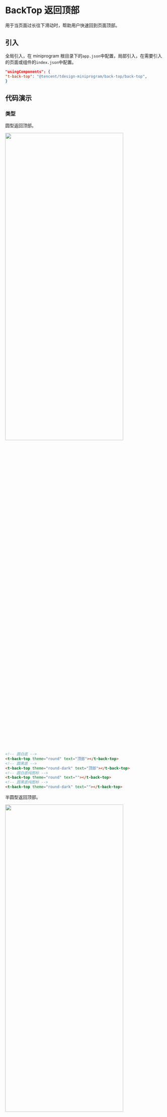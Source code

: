 # BackTop 返回顶部

用于当页面过长往下滑动时，帮助用户快速回到页面顶部。

## 引入

全局引入，在 miniprogram 根目录下的`app.json`中配置，局部引入，在需要引入的页面或组件的`index.json`中配置。

```json
"usingComponents": {
"t-back-top": "@tencent/tdesign-miniprogram/back-top/back-top",
}
```

## 代码演示

### 类型

圆型返回顶部。

<img src="https://tdesign.gtimg.com/miniprogram/readme/backtop-1.png" width="375px" height="50%">

```html
<!-- 圆白底 -->
<t-back-top theme="round" text="顶部"></t-back-top>
<!-- 圆黑底 -->
<t-back-top theme="round-dark" text="顶部"></t-back-top>
<!-- 圆白底纯图标 -->
<t-back-top theme="round" text=""></t-back-top>
<!-- 圆黑底纯图标 -->
<t-back-top theme="round-dark" text=""></t-back-top>
```

半圆型返回顶部。

<img src="https://tdesign.gtimg.com/miniprogram/readme/backtop-2.png" width="375px" height="50%">

```html
<!-- 半圆白底 -->
<t-back-top theme="half-round" text="顶部"></t-back-top>
<!-- 半圆黑底 -->
<t-back-top theme="half-round-dark" text="顶部"></t-back-top>
```

## API

### Props

| 参数  | 说明                                                                       | 类型    | 默认值 | 版本      |
| ----- | -------------------------------------------------------------------------- | ------- | ------ | --------- |
| theme | 预设的样式类型，可选值 `round` `hafl-round` `round-dark` `half-round-dark` | String  | -      | -         |
| fixed | 是否绝对定位固定到屏幕右下方                                               | boolean | `true` | -         |
| text  | 文案                                                                       | String  | -      | -         |
| icon  | 图标                                                                       | String  | -      | `backtop` |

### tab Event

| 事件名 | 说明     | 参数 |
| ------ | -------- | ---- |
| toTop  | 点击触发 | 无   |

### Slots

| 名称 | 说明                     |
| ---- | ------------------------ |
| -    | 默认插槽，可以自定义内容 |

### 外部样式类

| 类名         | 说明            |
| ------------ | --------------- |
| t-class      | 根节点样式类    |
| t-class-icon | icon 部分样式类 |
| t-class-text | 文字部分样式类  |
